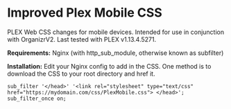 # Improved Plex Mobile CSS
PLEX Web CSS changes for mobile devices. Intended for use in conjunction with OrganizrV2.
Last tested with PLEX v1.13.4.5271.

**Requirements:** Nginx (with http_sub_module, otherwise known as subfilter)

**Installation:**
Edit your Nginx config to add in the CSS. One method is to download the CSS to your root directory and href it.
```
sub_filter '</head>' '<link rel="stylesheet" type="text/css" href="https://mydomain.com/css/PlexMobile.css"> </head>';
sub_filter_once on;
```
